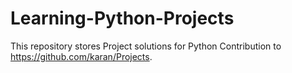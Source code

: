 # Learning-Python-Projects
This repository stores Project solutions for Python
Contribution to https://github.com/karan/Projects. 
